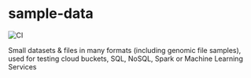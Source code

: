 # sample-data

![CI](https://github.com/lynnlangit/sample-data/workflows/CI/badge.svg)

Small datasets & files in many formats (including genomic file samples), used for testing cloud buckets, SQL, NoSQL, Spark or Machine Learning Services

